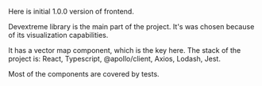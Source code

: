 Here is initial 1.0.0 version of frontend.

Devextreme library is the main part of the project. It's was chosen because of its visualization capabilities.

It has a vector map component, which is the key here. The stack of the project is: React, Typescript, @apollo/client, Axios, Lodash, Jest.

Most of the components are covered by tests.